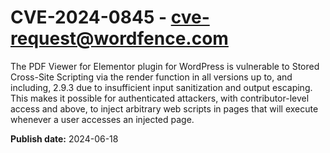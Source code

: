# CVE-2024-0845 - cve-request@wordfence.com

The PDF Viewer for Elementor plugin for WordPress is vulnerable to Stored Cross-Site Scripting via the render function in all versions up to, and including, 2.9.3 due to insufficient input sanitization and output escaping. This makes it possible for authenticated attackers, with contributor-level access and above, to inject arbitrary web scripts in pages that will execute whenever a user accesses an injected page.

**Publish date:** 2024-06-18
